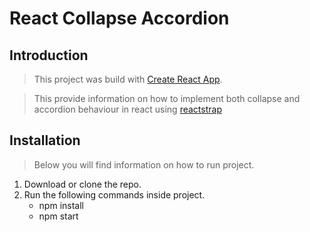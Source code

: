 # React Collapse Accordion

## Introduction

> This project was build with [Create React App](https://github.com/facebookincubator/create-react-app).

> This provide information on how to implement both collapse and accordion behaviour in react using [reactstrap](https://reactstrap.github.io/)




## Installation

> Below you will find information on how to run project.<br>
1. Download or clone the repo.
2. Run the following commands inside project.
     - npm install
     - npm start
